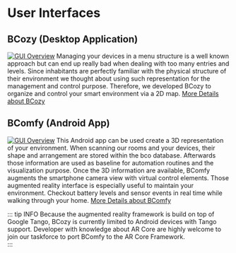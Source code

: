 # User Interfaces

## BCozy (Desktop Application)
[![GUI Overview](/images/bcozy/bcozy_gui_overview.png)](bcozy.md)
Managing your devices in a menu structure is a well known approach but can end up really bad when dealing with too many entries and levels.
Since inhabitants are perfectly familiar with the physical structure of their environment we thought about using such representation for the management and control purpose. Therefore, we developed BCozy to organize and control your smart environment via a 2D map. [More Details about BCozy](bcozy.md)

## BComfy (Android App)
[![GUI Overview](/images/bcomfy/2_interact_3.jpg)](bcomfy.md)
This Android app can be used create a 3D representation of your environment. When scanning our rooms and your devices, their shape and arrangement are stored within the bco database. Afterwards those information are used as baseline for automation routines and the visualization purpose. Once the 3D information are available, BComfy augments the smartphone camera view with virtual control elements. Those augmented reality interface is especially useful to maintain your environment. Checkout battery levels and sensor events in real time while walking through your home. [More Details about BComfy](bcomfy.md)

::: tip INFO
Because the augmented reality framework is build on top of Google Tango, BCozy is currently limited to Android devices with Tango support. Developer with knowledge about AR Core are highly welcome to join our taskforce to port BComfy to the AR Core Framework.  
:::